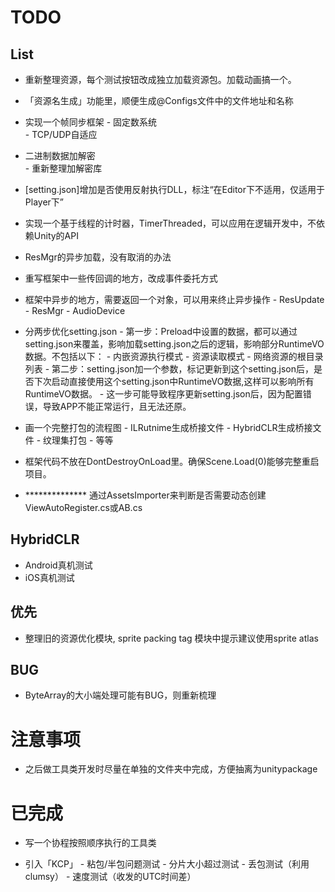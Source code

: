 
# TODO
## List
- 重新整理资源，每个测试按钮改成独立加载资源包。加载动画搞一个。
- 「资源名生成」功能里，顺便生成@Configs文件中的文件地址和名称

- 实现一个帧同步框架
       - 固定数系统       
       - TCP/UDP自适应

- 二进制数据加解密      
       - 重新整理加解密库

- [setting.json]增加是否使用反射执行DLL，标注“在Editor下不适用，仅适用于Player下”

- 实现一个基于线程的计时器，TimerThreaded，可以应用在逻辑开发中，不依赖Unity的API

- ResMgr的异步加载，没有取消的办法

- 重写框架中一些传回调的地方，改成事件委托方式

- 框架中异步的地方，需要返回一个对象，可以用来终止异步操作
       - ResUpdate
       - ResMgr
       - AudioDevice

- 分两步优化setting.json
       - 第一步：Preload中设置的数据，都可以通过setting.json来覆盖，影响加载setting.json之后的逻辑，影响部分RuntimeVO数据。不包括以下：
              - 内嵌资源执行模式
              - 资源读取模式
              - 网络资源的根目录列表
       - 第二步：setting.json加一个参数，标记更新到这个setting.json后，是否下次启动直接使用这个setting.json中RuntimeVO数据,这样可以影响所有RuntimeVO数据。
              - 这一步可能导致程序更新setting.json后，因为配置错误，导致APP不能正常运行，且无法还原。

- 画一个完整打包的流程图
       - ILRutnime生成桥接文件
       - HybridCLR生成桥接文件
       - 纹理集打包
       - 等等

-  框架代码不放在DontDestroyOnLoad里。确保Scene.Load(0)能够完整重启项目。

- ************** 通过AssetsImporter来判断是否需要动态创建ViewAutoRegister.cs或AB.cs

## HybridCLR
- Android真机测试
- iOS真机测试

## 优先
- 整理旧的资源优化模块, sprite packing tag 模块中提示建议使用sprite atlas

## BUG
- ByteArray的大小端处理可能有BUG，则重新梳理

# 注意事项
- 之后做工具类开发时尽量在单独的文件夹中完成，方便抽离为unitypackage

# 已完成

- 写一个协程按照顺序执行的工具类

- 引入「KCP」
       - 粘包/半包问题测试
       - 分片大小超过测试
       - 丢包测试（利用clumsy）
       - 速度测试（收发的UTC时间差）

